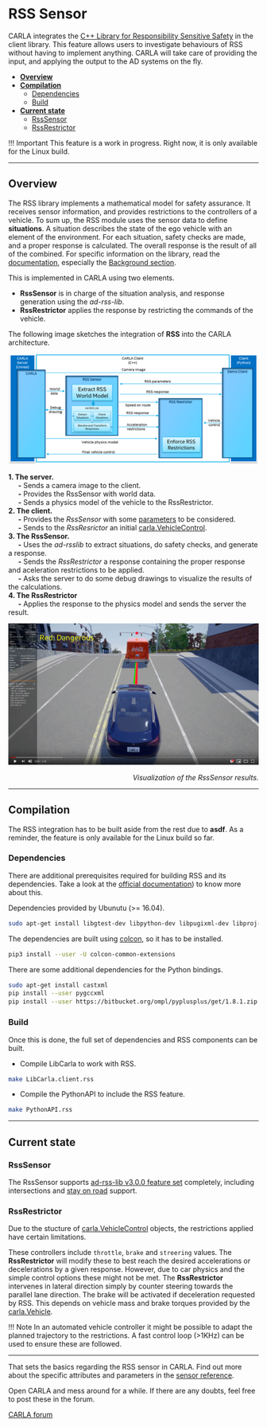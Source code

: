 # RSS Sensor

CARLA integrates the [C++ Library for Responsibility Sensitive Safety](https://github.com/intel/ad-rss-lib) in the client library. This feature allows users to investigate behaviours of RSS without having to implement anything. CARLA will take care of providing the input, and applying the output to the AD systems on the fly.  

* [__Overview__](#overview)  
* [__Compilation__](#compilation)  
	* [Dependencies](#dependencies)  
	* [Build](#build)  
* [__Current state__](#current-state)  
	* [RssSensor](#rsssensor)  
	* [RssRestrictor](#rssrestrictor)  

!!! Important
    This feature is a work in progress. Right now, it is only available for the Linux build.

---
## Overview

The RSS library implements a mathematical model for safety assurance. It receives sensor information, and provides restrictions to the controllers of a vehicle. To sum up, the RSS module uses the sensor data to define __situations__. A situation describes the state of the ego vehicle with an element of the environment. For each situation, safety checks are made, and a proper response is calculated. The overall response is the result of all of the combined. For specific information on the library, read the [documentation](https://intel.github.io/ad-rss-lib/), especially the [Background section](https://intel.github.io/ad-rss-lib/ad_rss/Overview/). 

This is implemented in CARLA using two elements.  

* __RssSensor__ is in charge of the situation analysis, and response generation using the _ad-rss-lib_.  
* __RssRestrictor__ applies the response by restricting the commands of the vehicle.  

The following image sketches the integration of **RSS** into the CARLA architecture.  

![Interate RSS into CARLA](img/rss_carla_integration_architecture.png)

__1. The server.__  
&nbsp;&nbsp;&nbsp;&nbsp;&nbsp;__-__ Sends a camera image to the client.  
&nbsp;&nbsp;&nbsp;&nbsp;&nbsp;__-__ Provides the RssSensor with world data.  
&nbsp;&nbsp;&nbsp;&nbsp;&nbsp;__-__ Sends a physics model of the vehicle to the RssRestrictor.  
__2. The client.__  
&nbsp;&nbsp;&nbsp;&nbsp;&nbsp;__-__ Provides the _RssSensor_ with some [parameters](https://intel.github.io/ad-rss-lib/ad_rss/Appendix-ParameterDiscussion/) to be considered.  
&nbsp;&nbsp;&nbsp;&nbsp;&nbsp;__-__ Sends to the _RssResrictor_ an initial [carla.VehicleControl](python_api.md#carla.VehicleControl).  
__3. The RssSensor.__  
&nbsp;&nbsp;&nbsp;&nbsp;&nbsp;__-__ Uses the _ad-rsslib_ to extract situations, do safety checks, and generate a response.  
&nbsp;&nbsp;&nbsp;&nbsp;&nbsp;__-__ Sends the _RssRestrictor_ a response containing the proper response and aceleration restrictions to be applied.  
&nbsp;&nbsp;&nbsp;&nbsp;&nbsp;__-__ Asks the server to do some debug drawings to visualize the results of the calculations.  
__4. The RssRestrictor__  
&nbsp;&nbsp;&nbsp;&nbsp;&nbsp;__-__ Applies the response to the physics model and sends the server the result.  

[![RSS sensor in CARLA](img/rss_carla_integration.png)](https://www.youtube.com/watch?v=UxKPXPT2T8Q)
<div style="text-align: right"><i>Visualization of the RssSensor results.</i></div>

---
## Compilation

The RSS integration has to be built aside from the rest due to __asdf__.  As a reminder, the feature is only available for the Linux build so far.  

### Dependencies

There are additional prerequisites required for building RSS and its dependencies. Take a look at the [official documentation](https://intel.github.io/ad-rss-lib/BUILDING)) to know more about this.

Dependencies provided by Ubunutu (>= 16.04).  
```sh
sudo apt-get install libgtest-dev libpython-dev libpugixml-dev libproj-dev libtbb-dev
```

The dependencies are built using [colcon](https://colcon.readthedocs.io/en/released/user/installation.html), so it has to be installed.  
```sh
pip3 install --user -U colcon-common-extensions
```

There are some additional dependencies for the Python bindings.
```sh
sudo apt-get install castxml
pip install --user pygccxml
pip install --user https://bitbucket.org/ompl/pyplusplus/get/1.8.1.zip
```

### Build

Once this is done, the full set of dependencies and RSS components can be built.

* Compile LibCarla to work with RSS.  

```sh
make LibCarla.client.rss
```

* Compile the PythonAPI to include the RSS feature. 

```sh
make PythonAPI.rss
```

---
## Current state

### RssSensor

The RssSensor supports [ad-rss-lib v3.0.0 feature set](https://intel.github.io/ad-rss-lib/RELEASE_NOTES_AND_DISCLAIMERS) completely, including intersections and [stay on road](https://intel.github.io/ad-rss-lib/ad_rss_map_integration/HandleRoadBoundaries/) support.

### RssRestrictor

Due to the stucture of [carla.VehicleControl](python_api.md#carla.VehicleControl) objects, the restrictions applied have certain limitations.  

These controllers include `throttle`, `brake` and `streering` values. The __RssRestrictor__ will modify these to best reach the desired accelerations or decelerations by a given response. However, due to car physics and the simple control options these might not be met. The __RssRestrictor__ intervenes in lateral direction simply by counter steering towards the parallel lane direction. The brake will be activated if deceleration requested by RSS. This depends on vehicle mass and brake torques provided by the [carla.Vehicle](python_api.md#carla.Vehicle).

!!! Note
    In an automated vehicle controller it might be possible to adapt the planned trajectory to the restrictions. A fast control loop (>1KHz) can be used to ensure these are followed.

---

That sets the basics regarding the RSS sensor in CARLA. Find out more about the specific attributes and parameters in the [sensor reference](ref_sensors.md#rss-sensor). 


Open CARLA and mess around for a while. If there are any doubts, feel free to post these in the forum. 

<div class="build-buttons">
<p>
<a href="https://forum.carla.org/" target="_blank" class="btn btn-neutral" title="Go to the CARLA forum">
CARLA forum</a>
</p>
</div>
